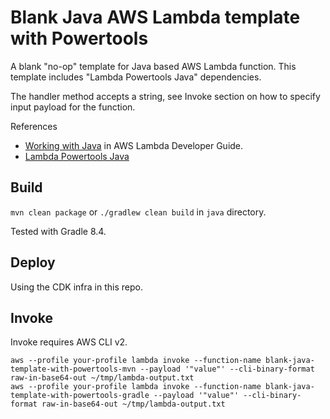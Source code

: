 # Blank Java AWS Lambda template with Powertools

A blank "no-op" template for Java based AWS Lambda function.
This template includes "Lambda Powertools Java" dependencies.

The handler method accepts a string, see Invoke section on how to specify input payload for the function.

References

- [Working with Java](https://docs.aws.amazon.com/lambda/latest/dg/lambda-java.html) in AWS Lambda Developer Guide.
- [Lambda Powertools Java](https://awslabs.github.io/aws-lambda-powertools-java/)

## Build

`mvn clean package` or `./gradlew clean build` in `java` directory.

Tested with Gradle 8.4.

## Deploy

Using the CDK infra in this repo.

## Invoke

Invoke requires AWS CLI v2.

```
aws --profile your-profile lambda invoke --function-name blank-java-template-with-powertools-mvn --payload '"value"' --cli-binary-format raw-in-base64-out ~/tmp/lambda-output.txt
aws --profile your-profile lambda invoke --function-name blank-java-template-with-powertools-gradle --payload '"value"' --cli-binary-format raw-in-base64-out ~/tmp/lambda-output.txt
```
